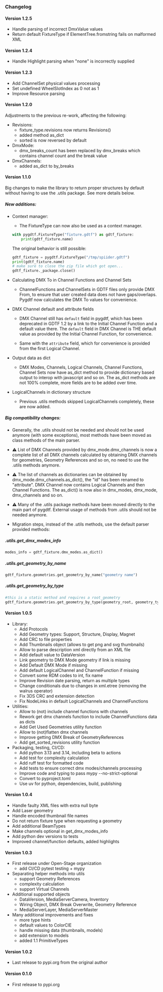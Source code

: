 ### Changelog

#### Version 1.2.5

* Handle parsing of incorrect DmxValue values
* Return default FixtureType if ElementTree.fromstring fails on malformed XML

#### Version 1.2.4

* Handle Highlight parsing when "none" is incorrectly supplied

#### Version 1.2.3

* Add ChannelSet physical values processing
* Set undefined WheelSlotIndex as 0 not as 1
* Improve Resource parsing

#### Version 1.2.0

Adjustments to the previous re-work, affecting the following:

- Revisions:
    - fixture\_type.revisions now returns Revisions()
    - added method as\_dict
    - sorted is now reversed by default
- DmxMode:
    - dmx\_breaks\_count has been replaced by dmx\_breaks which contains channel
      count and the break value
- DmxChannels:
    - added as\_dict to by\_breaks

#### Version 1.1.0

Big changes to make the library to return proper structures by default without
having to use the .utils package. See more details below.

##### New additions:

* Context manager:

    * The FixtureType can now also be used as a context manager.

    ```python
    with pygdtf.FixtureType("fixture.gdtf") as gdtf_fixture:
        print(gdtf_fixture.name)
    ````

    The original behavior is still possible:

    ```python
    gdtf_fixture = pygdtf.FixtureType("/tmp/spiider.gdtf")
    print(gdtf_fixture.name)
    # make sure to close the zip file which got open...
    gdtf_fixture._package.close()
    ```

* Calculating DMX To in Channel Functions and Channel Sets

    * ChannelFunctions and ChannelSets in GDTF files only provide DMX From, to
      ensure that user created data does not have gaps/overlaps. Pygdtf now
      calculates the DMX To values for convenience.

* DMX Channel default and attribute fields

    * DMX Channel still has `default` field in pygdtf, which has been
      deprecated in GDTF 1.2 by a link to the Initial Channel Function and a
      default value there.  The `default` field in DMX Channel is THE default
      value as provided by the Initial Channel Function, for convenience.

    * Same with the `attribute` field, which for convenience is provided from
      the first Logical Channel.

* Output data as dict

    * DMX Modes, Channels, Logical Channels, Channel Functions, Channel Sets
      now have as\_dict method to provide dictionary based output to interop
      with javascript and so on. The as\_dict methods are not 100% complete,
      more fields are to be added over time.

* LogicalChannels in dictionary structure

    * Previous .utils methods skipped LogicalChannels completely, these are now added.

##### Big compatibility changes:

* Generally, the .utils should not be needed and should not be used anymore
  (with some exceptions), most methods have been moved as class methods of the
  main parser.

* ⚠️  List of DMX Channels provided by dmx\_mode.dmx\_channels is now a
  complete list of all DMX channels calculated by obtaining DMX channels
  for geometries, Geometry References and so on, no need to use the .utils
  methods anymore.

* ⚠️  The list of channels as dictionaries can be obtained by
  dmx\_mode.dmx\_channels.as\_dict(), the "id" has been renamed to
  "attribute".  DMX Channel now contains Logical Channels and then Channel
  Functions. The as\_dict() is now also in dmx\_modes, dmx\_mode,
  dmx\_channels and so on.

* ⚠️  Many of the .utils package methods have been moved directly to the
  main part of pygdtf. External usage of methods from .utils should not be
  needed anymore.

* Migration steps, instead of the .utils methods, use the default parser
  provided methods:

##### .utils.get\_dmx\_modes\_info

```python
modes_info = gdtf_fixture.dmx_modes.as_dict()

```

##### .utils.get\_geometry\_by\_name

```python
gdtf_fixture.geometries.get_geometry_by_name("geometry name")
```

##### .utils.get\_geometry\_by\_type

```python
#this is a static method and requires a root_geometry
gdtf_fixture.geometries.get_geometry_by_type(geometry_root, geometry_type)
```

#### Version 1.0.5

* Library:
    * Add Protocols
    * Add Geometry types: Support, Structure, Display, Magnet
    * Add CRC to file properties
    * Add Thumbnails object (allows to get png and svg thumbnails)
    * Allow to parse description xml directly from an XML file
    * Add default value to DataVersion
    * Link geometry to DMX Mode geometry if link is missing
    * Add Default DMX Mode if missing
    * Add default LogicalChannel and ChannelFunction if missing
    * Convert some RDM codes to int, fix name
    * Improve Revision date parsing, return as multiple types
    * Change conditionals due to changes in xml.etree (removing the walrus operator)
    * Fix 3DS CRC and extension detection
    * Fix NodeLinks in default LogicalChannels and ChannelFunctions
* Utilities:
    * Allow to (not) include channel functions with channels
    * Rework get dmx channels function to include ChannelFunctions data as dicts
    * Add Get Used Geometries utility function
    * Allow to (not)flatten dmx channels
    * Improve getting DMX Break of GeometryReferences
    * Add get_sorted_revisions utility function
* Packaging, testing, CI/CD:
    * Add python 3.13 and 3.14, including beta to actions
    * Add test for complexity calculation
    * Add ruff test for formatted code
    * Add tests to ensure correct dmx modes/channels processing
    * Improve code and typing to pass mypy --no-strict-optional
    * Convert to pyproject.toml
    * Use uv for python, dependencies, build, publishing

#### Version 1.0.4

* Handle faulty XML files with extra null byte
* Add Laser geometry
* Handle encoded thumbnail file names
* Do not return fixture type when requesting a geometry
* Add additional BeamTypes
* Make channels optional in get_dmx_modes_info
* Add python dev versions to tests
* Improved channel/function defaults, added highlights

#### Version 1.0.3
* First release under Open-Stage organization
    * add CI/CD pytest testing + mypy
* Separating helper methods into utils
    * support Geometry References
    * complexity calculation
    * support Virtual Channels
* Additional supported objects
    * DataVersion, MediaServerCamera, Inventory
    * Wiring Object, DMX Break Overwrite, Geometry Reference
    * MediaServerLayer, MediaServerMaster
* Many additional improvements and fixes
    * more type hints
    * default values to ColorCIE
    * handle missing data (thumbnails, models)
    * add extension to models
    * added 1.1 PrimitiveTypes

#### Version 1.0.2
* Last release to pypi.org from the original author

#### Version 0.1.0
* First release to pypi.org
